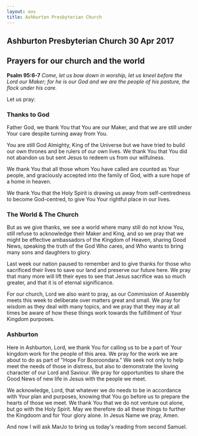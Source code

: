 ```yaml
---
layout: oos
title: Ashburton Presbyterian Church
---
```

## Ashburton Presbyterian Church  30 Apr 2017 

## Prayers for our church and the world

__Psalm 95:6-7__ _Come, let us bow down in worship, let us kneel before the Lord our Maker; for he is our God and we are the people of his pasture, the flock under his care._

Let us pray:

### Thanks to God
Father God, we thank You that You are our Maker, and that we are still under Your care despite turning away from You.

You are still God Almighty, King of the Universe but we have tried to build our own thrones and be rulers of our own lives. We thank You that You did not abandon us but sent Jesus to redeem us from our wilfulness.

We thank You that all those whom You have called are counted as Your people, and graciously accepted into the family of God, with a sure hope of a home in heaven.

We thank You that the Holy Spirit is drawing us away from self-centredness to become God-centred, to give You Your rightful place in our lives.

### The World & The Church
But as we give thanks, we see a world where many still do not know You, still refuse to acknowledge their Maker and King, and so we pray that we might be effective ambassadors of the Kingdom of Heaven, sharing Good News, speaking the truth of the God Who cares, and Who wants to bring many sons and daughters to glory. 

Last week our nation paused to remember and to give thanks for those who sacrificed their lives to save our land and preserve our future here. We pray that many more will lift their eyes to see that Jesus sacrifice was so much greater, and that it is of eternal significance. 

For our church, Lord we also want to pray, as our Commission of Assembly meets this week to deliberate over matters great and small. We pray for wisdom as they deal with many topics, and we pray that they may at all times be aware of how these things work towards the fulfillment of Your Kingdom purposes.  

### Ashburton
Here in Ashburton, Lord, we thank You for calling us to be a part of Your kingdom work for the people of this area. We pray for the work we are about to do as part of "Hope For Booroondara." We seek not only to help meet the needs of those in distress, but also to demonstrate the loving character of our Lord and Saviour. We pray for opportunities to share the Good News of new life in Jesus with the people we meet.

We acknowledge, Lord, that whatever we do needs to be in accordance with Your plan and purposes, knowing that You go before us to prepare the hearts of those we meet. We thank You that we do not venture out alone, but go with the Holy Spirit. May we therefore do all these things to further the Kingdoom and for Your glory alone. In Jesus Name we pray, Amen.

And now I will ask MarJo to bring us today's reading from second Samuel.



